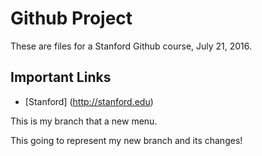 Github Project
============

These are files for a Stanford Github course, July 21, 2016.

Important Links
--------------------
* [Stanford] (http://stanford.edu)

This is my branch that a new menu.

This going to represent my new branch and its changes!